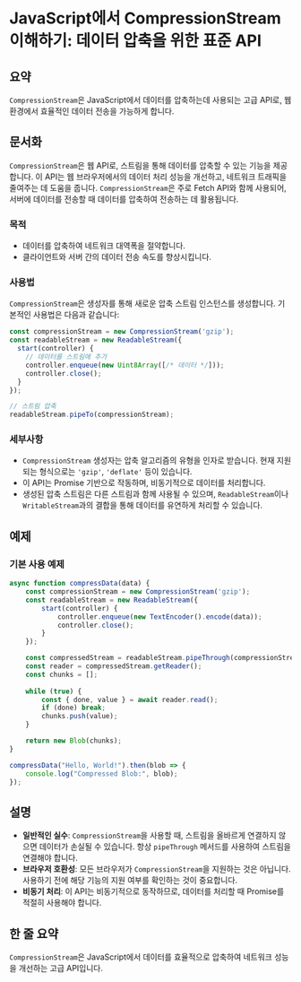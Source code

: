 <!--
Meta Description: # JavaScript에서 CompressionStream 이해하기: 데이터 압축을 위한 표준 API ## 요약 `CompressionStream`은 JavaScript에서 데이터를 압축하는데 사용되는 고급 API로, 웹 환경에서 효율적인 데이터 전송을 가능하게 합니다...
Meta Keywords: compressionstream, 데이터를, const, new, readablestream
-->

# JavaScript에서 CompressionStream 이해하기: 데이터 압축을 위한 표준 API

## 요약
`CompressionStream`은 JavaScript에서 데이터를 압축하는데 사용되는 고급 API로, 웹 환경에서 효율적인 데이터 전송을 가능하게 합니다.

## 문서화
`CompressionStream`은 웹 API로, 스트림을 통해 데이터를 압축할 수 있는 기능을 제공합니다. 이 API는 웹 브라우저에서의 데이터 처리 성능을 개선하고, 네트워크 트래픽을 줄여주는 데 도움을 줍니다. `CompressionStream`은 주로 Fetch API와 함께 사용되어, 서버에 데이터를 전송할 때 데이터를 압축하여 전송하는 데 활용됩니다.

### 목적
- 데이터를 압축하여 네트워크 대역폭을 절약합니다.
- 클라이언트와 서버 간의 데이터 전송 속도를 향상시킵니다.

### 사용법
`CompressionStream`은 생성자를 통해 새로운 압축 스트림 인스턴스를 생성합니다. 기본적인 사용법은 다음과 같습니다:

```javascript
const compressionStream = new CompressionStream('gzip');
const readableStream = new ReadableStream({
  start(controller) {
    // 데이터를 스트림에 추가
    controller.enqueue(new Uint8Array([/* 데이터 */]));
    controller.close();
  }
});

// 스트림 압축
readableStream.pipeTo(compressionStream);
```

### 세부사항
- `CompressionStream` 생성자는 압축 알고리즘의 유형을 인자로 받습니다. 현재 지원되는 형식으로는 `'gzip'`, `'deflate'` 등이 있습니다.
- 이 API는 Promise 기반으로 작동하며, 비동기적으로 데이터를 처리합니다.
- 생성된 압축 스트림은 다른 스트림과 함께 사용될 수 있으며, `ReadableStream`이나 `WritableStream`과의 결합을 통해 데이터를 유연하게 처리할 수 있습니다.

## 예제
### 기본 사용 예제
```javascript
async function compressData(data) {
    const compressionStream = new CompressionStream('gzip');
    const readableStream = new ReadableStream({
        start(controller) {
            controller.enqueue(new TextEncoder().encode(data));
            controller.close();
        }
    });

    const compressedStream = readableStream.pipeThrough(compressionStream);
    const reader = compressedStream.getReader();
    const chunks = [];
    
    while (true) {
        const { done, value } = await reader.read();
        if (done) break;
        chunks.push(value);
    }

    return new Blob(chunks);
}

compressData("Hello, World!").then(blob => {
    console.log("Compressed Blob:", blob);
});
```

## 설명
- **일반적인 실수**: `CompressionStream`을 사용할 때, 스트림을 올바르게 연결하지 않으면 데이터가 손실될 수 있습니다. 항상 `pipeThrough` 메서드를 사용하여 스트림을 연결해야 합니다.
- **브라우저 호환성**: 모든 브라우저가 `CompressionStream`을 지원하는 것은 아닙니다. 사용하기 전에 해당 기능의 지원 여부를 확인하는 것이 중요합니다.
- **비동기 처리**: 이 API는 비동기적으로 동작하므로, 데이터를 처리할 때 Promise를 적절히 사용해야 합니다.

## 한 줄 요약
`CompressionStream`은 JavaScript에서 데이터를 효율적으로 압축하여 네트워크 성능을 개선하는 고급 API입니다.